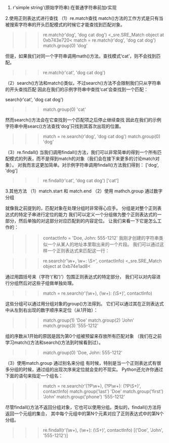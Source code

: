 1. r'simple string'(原始字符串):在普通字符串前加r实现

2.使用正则表达式进行查找
（1）re.match查找
match()方法的工作方式是只有当被搜索字符串的开头匹配模式的时候它才能查找到匹配对象。
>>> re.match(r'dog', 'dog cat dog')
<_sre.SRE_Match object at 0xb743e720<
>>> match = re.match(r'dog', 'dog cat dog')
>>> match.group(0)
'dog'


但是，如果我们对同一个字符串调用math()方法，查找模式‘cat’，则不会找到匹配。
>>> re.match(r'cat', 'dog cat dog')
>>>

（2）search()方法和match()类似，不过search()方法不会限制我们只从字符串的开头查找匹配
因此在我们的示例字符串中查找‘cat’会查找到一个匹配：

search(r'cat', 'dog cat dog')
>>> match.group(0)
'cat'

然而search()方法会在它查找到一个匹配项之后停止继续查找
因此在我们的示例字符串中用searc()方法查找‘dog’只找到其首次出现的位置。

>>> match = re.search(r'dog', 'dog cat dog')
>>> match.group(0)
'dog'

（3）re.findall()
当我们调用findall()方法，我们可以非常简单的得到一个所有匹配模式的列表，而不是得到match的对象（我们会在接下来更多的讨论match对象）。
对我而言这更加简单。对示例字符串调用findall()方法我们得到：
['dog', 'dog']
>>> re.findall(r'cat', 'dog cat dog')
['cat']


3.其他方法
（1）match.start 和 match.end
（2）使用 mathch.group 通过数字分组

就像我之前提到的，匹配对象在处理分组时非常得心应手。
分组是对整个正则表达式的特定子串进行定位的能力
我们可以定义一个分组做为整个正则表达式的一部分，然后单独的对这部分对应匹配到的内容定位。
让我们来看一下它是怎么工作的：

>>> contactInfo = 'Doe, John: 555-1212'
我刚才创建的字符串类似一个从某人的地址本里取出来的一个片段。
我们可以通过这样一个正则表达式来匹配这一行：

>>> re.search(r'\w+, \w+: \S+', contactInfo)
<_sre.SRE_Match object at 0xb74e1ad8<

通过用圆括号来（字符‘(’和‘)’）包围正则表达式的特定部分，
我们可以对内容进行分组然后对这些子组做单独处理。

>>> match = re.search(r'(\w+), (\w+): (\S+)', contactInfo)

这些分组可以通过用分组对象的group()方法得到。
它们可以通过其在正则表达式中从左到右出现的数字顺序来定位（从1开始）：

>>> match.group(1)
'Doe'
>>> match.group(2)
'John'
>>> match.group(3)
'555-1212'

组的序数从1开始的原因是因为第0个组被预留来存放所有匹配对象
（我们在之前学习match()方法和search()方法到时候看到过）。

>>> match.group(0)
'Doe, John: 555-1212'

（3）使用match.group 通过别名来分组
有时候，特别是当一个正则表达式有很多分组的时候，通过组的出现次序来定位就会变的不现实。
Python还允许你通过下面的语句来指定一个组名：
>>> match = re.search(r'(?P<last>\w+), (?P<first>\w+): (?P<phone>\S+)', contactInfo)
>>> match.group('last')
'Doe'
>>> match.group('first')
'John'
>>> match.group('phone')
'555-1212'

尽管findall()方法不返回分组对象，它也可以使用分组。类似的，findall()方法将返回一个元组的集合，
其中每个元组中的第N个元素对应了正则表达式中的第N个分组。

>>> re.findall(r'(\w+), (\w+): (\S+)', contactInfo)
[('Doe', 'John', '555-1212')]



